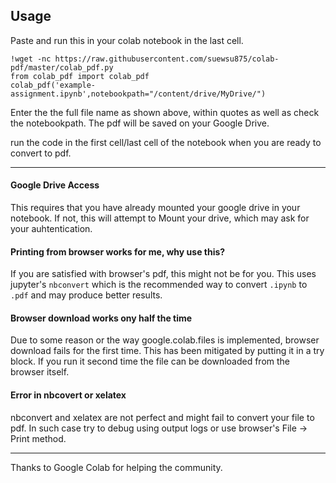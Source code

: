 ## Usage 


Paste and run this in your colab notebook in the last cell.
```ipython
!wget -nc https://raw.githubusercontent.com/suewsu875/colab-pdf/master/colab_pdf.py
from colab_pdf import colab_pdf
colab_pdf('example-assignment.ipynb',notebookpath="/content/drive/MyDrive/")
```
Enter the the full file name as shown above, within quotes as well as check the notebookpath. The pdf will be saved on your Google Drive.


run the code in the first cell/last cell of the notebook when you are ready to convert to pdf.
___

#### Google Drive Access
This requires that you have already mounted your google drive in your notebook. If not, this will attempt to Mount your drive, which may ask for your auhtentication.


#### Printing from browser works for me, why use this?
If you are satisfied with browser's pdf, this might not be for you. This uses jupyter's `nbconvert` which is the recommended way to convert `.ipynb` to `.pdf` and may produce better results.



#### Browser download works ony half the time
Due to some reason or the way google.colab.files is implemented, browser download fails for the first time. This has been mitigated by putting it in a try block. If you run it second time the file can be downloaded from the browser itself.


#### Error in nbcovert or xelatex
nbconvert and xelatex are not perfect and might fail to convert your file to pdf. In such case try to debug using output logs or use browser's  File -> Print  method.
___


Thanks to Google Colab for helping the community.
